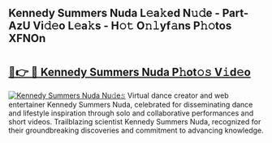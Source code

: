 ## Kennedy Summers Nuda L𝚎a𝚔ed N𝚞𝚍e - Part-AzU Vi𝚍𝚎o L𝚎a𝚔s - H𝚘𝚝 O𝚗𝚕yf𝚊ns P𝚑𝚘tos XFNOn

# <h2><a href="http://kf5k2z.oniu.top/?m=Kennedy+Summers+Nuda">🔗👉 🔴 Kennedy Summers Nuda P𝚑ot𝚘𝚜 V𝚒d𝚎o</a></h2>

[![Kennedy Summers Nuda Nu𝚍e𝚜](https://i.imgur.com/0qMVB7G.gif)](http://kf5k2z.oniu.top/?m=Kennedy+Summers+Nuda)
Virtual dance creator and web entertainer Kennedy Summers Nuda, celebrated for disseminating dance and lifestyle inspiration through solo and collaborative performances and short videos. Trailblazing scientist Kennedy Summers Nuda, recognized for their groundbreaking discoveries and commitment to advancing knowledge.  
